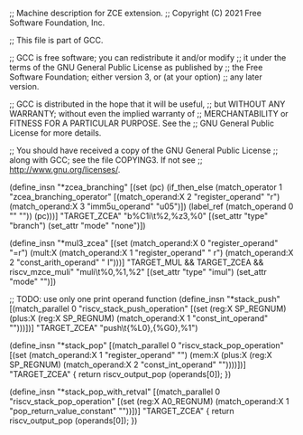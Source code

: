 ;; Machine description for ZCE extension.
;; Copyright (C) 2021 Free Software Foundation, Inc.

;; This file is part of GCC.

;; GCC is free software; you can redistribute it and/or modify
;; it under the terms of the GNU General Public License as published by
;; the Free Software Foundation; either version 3, or (at your option)
;; any later version.

;; GCC is distributed in the hope that it will be useful,
;; but WITHOUT ANY WARRANTY; without even the implied warranty of
;; MERCHANTABILITY or FITNESS FOR A PARTICULAR PURPOSE.  See the
;; GNU General Public License for more details.

;; You should have received a copy of the GNU General Public License
;; along with GCC; see the file COPYING3.  If not see
;; <http://www.gnu.org/licenses/>.

(define_insn "*zcea_branching<mode>"
  [(set (pc)
	(if_then_else
	 (match_operator 1 "zcea_branching_operator"
			 [(match_operand:X 2 "register_operand" "r")
			  (match_operand:X 3 "imm5u_operand" "u05")])
	 (label_ref (match_operand 0 "" ""))
	 (pc)))]
  "TARGET_ZCEA"
  "b%C1i\t%2,%z3,%0"
  [(set_attr "type" "branch")
   (set_attr "mode" "none")])

(define_insn "*mul<mode>3_zcea"
  [(set (match_operand:X          0 "register_operand" "=r")
	(mult:X (match_operand:X 1 "register_operand" " r")
		 (match_operand:X 2 "const_arith_operand" " I")))]
  "TARGET_MUL && TARGET_ZCEA && riscv_mzce_muli"
  "muli\t%0,%1,%2"
  [(set_attr "type" "imul")
   (set_attr "mode" "<MODE>")])

;; TODO: use only one print operand function
(define_insn "*stack_push<mode>"
  [(match_parallel 0 "riscv_stack_push_operation"
    [(set (reg:X SP_REGNUM) (plus:X (reg:X SP_REGNUM)
      (match_operand:X 1 "const_int_operand" "")))])]
  "TARGET_ZCEA"
  "push\t{%L0},{%G0},%1")

(define_insn "*stack_pop<mode>"
  [(match_parallel 0 "riscv_stack_pop_operation"
    [(set (match_operand:X 1 "register_operand" "")
      (mem:X (plus:X (reg:X SP_REGNUM)
	(match_operand:X 2 "const_int_operand" ""))))])]
  "TARGET_ZCEA"
  { return riscv_output_pop (operands[0]); })

(define_insn "*stack_pop_with_retval<mode>"
  [(match_parallel 0 "riscv_stack_pop_operation"
    [(set (reg:X A0_REGNUM)
      (match_operand:X 1 "pop_return_value_constant" ""))])]
  "TARGET_ZCEA"
  { return riscv_output_pop (operands[0]); })
